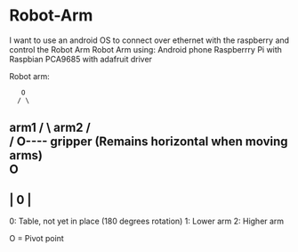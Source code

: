# Robot-Arm
I want to use an android OS to connect over ethernet with the raspberry and control the Robot Arm
Robot Arm using:
Android phone
Raspberrry Pi with Raspbian
PCA9685 with adafruit driver

Robot arm: 
       
       O
      / \
arm1 /   \ arm2
    /     \
   /       O---- gripper (Remains horizontal when moving arms)    
  O              
-----
| 0 |
-----

0: Table, not yet in place (180 degrees rotation)
1: Lower arm
2: Higher arm

O = Pivot point
